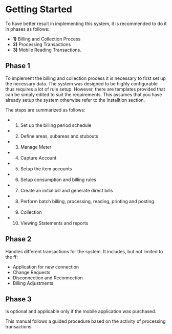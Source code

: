<style>
.table1 th:first-child  {
	width: 100px;
}
.table1 td {
	vertical-align: top;
}
</style>

# Getting Started #

To have better result in implementing this system, it is recommended to do it in phases as follows: 

- __1)__ Billing and Collection Process 
- __2)__ Processing Transactions 
- __3)__ Mobile Reading Transactions. 


## Phase 1 ## 

To implement the billing and collection process it is necessary to first set up the necessary data. The system was designed to be highly configurable thus requires a lot of rule setup. However, there are templates provided that can be simply edited to suit the requirements. This assumes that you have already setup the system otherwise refer to the Installtion section. 

The steps are summarized as follows:
- 1. Set up the billing period schedule
- 2. Define areas, subareas and stubouts
- 3. Manage Meter
- 4. Capture Account 
- 5. Setup the item accounts
- 6. Setup consumption and billing rules
- 7. Create an initial bill and generate direct bills
- 8. Perform batch billing, processing, reading, printing and posting
- 9. Collection
- 10. Viewing Statements and reports

## Phase 2 ## 
Handles different transactions for the system. It includes, but not limited to the ff:
- Application for new connection
- Change Requests 
- Disconnection and Reconnection
- Billing Adjustments

## Phase 3 ##
Is optional and applicable only if the mobile application was purchased. 

This manual follows a guided procedure based on the activity of processing transactions.
